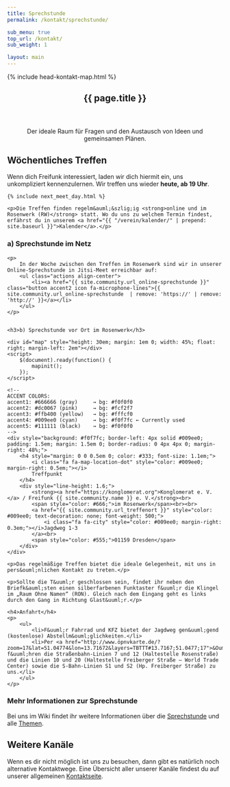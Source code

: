 ```yaml
---
title: Sprechstunde
permalink: /kontakt/sprechstunde/

sub_menu: true
top_url: /kontakt/
sub_weight: 1

layout: main
---
```


{% include head-kontakt-map.html %}

<header>
	<h2 class="post-title">{{ page.title }}</h2>
</header>

<p style="text-align: center;">Der ideale Raum für Fragen und den Austausch von Ideen und gemeinsamen Plänen.</p>

<section class="box">
    <h2>Wöchentliches Treffen</h2>
    <p>Wenn dich Freifunk interessiert, laden wir dich hiermit ein, uns unkompliziert kennenzulernen. Wir treffen uns wieder <strong><span id="next_meet_date">heute</span>, ab 19 Uhr</strong>.</p>

    {% include next_meet_day.html %}

    <p>Die Treffen finden regelm&auml;&szlig;ig <strong>online und im Rosenwerk (RW)</strong> statt. Wo du uns zu welchem Termin findest, erfährst du in unserem <a href="{{ "/verein/kalender/" | prepend: site.baseurl }}">Kalender</a>.</p>
</section>

<section class="box">
    <h3>a) Sprechstunde im Netz</h3>

    <p>
        In der Woche zwischen den Treffen im Rosenwerk sind wir in unserer Online-Sprechstunde in Jitsi-Meet erreichbar auf:
        <ul class="actions align-center">
            <li><a href="{{ site.community.url_online-sprechstunde }}" class="button accent2 icon fa-microphone-lines">{{ site.community.url_online-sprechstunde  | remove: 'https://' | remove: 'http://' }}</a></li>
        </ul>
    </p>


    <h3>b) Sprechstunde vor Ort im Rosenwerk</h3>

    <div id="map" style="height: 30em; margin: 1em 0; width: 45%; float: right; margin-left: 2em"></div>
    <script>
        $(document).ready(function() {
            mapinit();
        });
    </script>

    <!-- 
    ACCENT COLORS:
    accent1: #666666 (gray)     → bg: #f0f0f0
    accent2: #dc0067 (pink)     → bg: #fcf2f7
    accent3: #ffb400 (yellow)   → bg: #fffcf0
    accent4: #009ee0 (cyan)     → bg: #f0f7fc ← Currently used
    accent5: #111111 (black)    → bg: #f0f0f0
    -->
    <div style="background: #f0f7fc; border-left: 4px solid #009ee0; padding: 1.5em; margin: 1.5em 0; border-radius: 0 4px 4px 0; margin-right: 48%;">
        <h4 style="margin: 0 0 0.5em 0; color: #333; font-size: 1.1em;">
            <i class="fa fa-map-location-dot" style="color: #009ee0; margin-right: 0.5em;"></i>
            Treffpunkt
        </h4>
        <div style="line-height: 1.6;">
            <strong><a href="https://konglomerat.org">Konglomerat e. V.</a> / Freifunk {{ site.community.name }} e. V.</strong><br>
            <span style="color: #666;">im Rosenwerk</span><br><br>
            <a href="{{ site.community.url_treffenort }}" style="color: #009ee0; text-decoration: none; font-weight: 500;">
                <i class="fa fa-city" style="color: #009ee0; margin-right: 0.3em;"></i>Jagdweg 1-3
            </a><br>
            <span style="color: #555;">01159 Dresden</span>
        </div>
    </div>
    
    <p>Das regelmäßige Treffen bietet die ideale Gelegenheit, mit uns in pers&ouml;nlichen Kontakt zu treten.</p>

    <p>Sollte die T&uuml;r geschlossen sein, findet ihr neben den Briefk&auml;sten einen silberfarbenen Funktaster f&uuml;r die Klingel im „Raum Ohne Namen“ (RON). Gleich nach dem Eingang geht es links durch den Gang in Richtung Glast&uuml;r.</p>

    <h4>Anfahrt</h4>
    <p>
        <ul>
            <li>F&uuml;r Fahrrad und KFZ bietet der Jagdweg gen&uuml;gend (kostenlose) Abstellm&ouml;glichkeiten.</li>
            <li>Per <a href="http://www.öpnvkarte.de/?zoom=17&lat=51.04774&lon=13.71672&layers=TBTTT#13.7167;51.0477;17">&Ouml;PNV</a> f&uuml;hren die Straßenbahn-Linien 7 und 12 (Haltestelle Rosenstraße) und die Linien 10 und 20 (Haltestelle Freiberger Straße – World Trade Center) sowie die S-Bahn-Linien S1 und S2 (Hp. Freiberger Straße) zu uns.</li>
        </ul>
    </p>
</section>

<section class="box">
    <h3>Mehr Informationen zur Sprechstunde</h3>
    <p>
        Bei uns im Wiki findet ihr weitere Informationen &uuml;ber die <a href="{{ site.community.url_sprechstunde }}">Sprechstunde</a> und alle <a href="{{ site.community.url_treffenthema }}">Themen</a>.
    </p>
</section>

<section class="box">
    <h2>Weitere Kanäle</h2>
    <p>Wenn es dir nicht m&ouml;glich ist uns zu besuchen, dann gibt es nat&uuml;rlich noch alternative Kontaktwege. Eine Übersicht aller unserer Kanäle findest du auf unserer allgemeinen <a href="/kontakt/">Kontaktseite</a>.</p>
</section>
